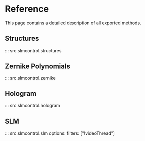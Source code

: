 # Reference

This page contains a detailed description of all exported methods.

## Structures

::: src.slmcontrol.structures

## Zernike Polynomials
::: src.slmcontrol.zernike

## Hologram

::: src.slmcontrol.hologram   

## SLM

::: src.slmcontrol.slm
    options:
        filters: ["!videoThread"]
